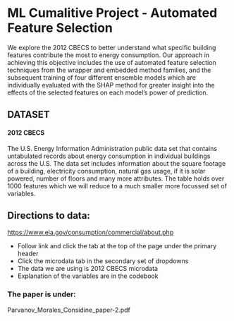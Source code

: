 # ML Cumalitive Project - Automated Feature Selection

We explore the 2012 CBECS to better understand what specific building features contribute the most to energy consumption. Our approach in achieving this objective includes the use of automated feature selection techniques from the wrapper and embedded method families, and the subsequent training of four different ensemble models which are individually evaluated with the SHAP method for greater insight into the effects of the selected features on each model’s power of prediction.

## DATASET

#### 2012 CBECS

The U.S. Energy Information Administration public data
set that contains untabulated records about energy consumption in individual
buildings across the U.S. The data set includes information about the square
footage of a building, electricity consumption, natural gas usage, if it is solar
powered, number of floors and many more attributes. The table holds over 1000
features which we will reduce to a much smaller more focussed set of variables.

## Directions to data:

https://www.eia.gov/consumption/commercial/about.php

 - Follow link and click the tab at the top of the page under the primary header
 - Click the microdata tab in the secondary set of dropdowns
 - The data we are using is 2012 CBECS microdata
 - Explanation of the variables are in the codebook


### The paper is under: 
Parvanov_Morales_Considine_paper-2.pdf
